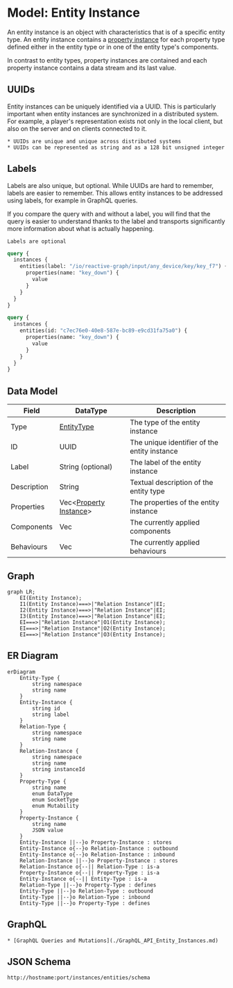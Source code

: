 # Model: Entity Instance

An entity instance is an object with characteristics that is of a specific entity type. An entity instance contains a
[property instance](./Model_Property_Instance.md) for each property type defined either in the entity type or in one of
the entity type's components.

In contrast to entity types, property instances are contained and each property instance contains a data stream and its
last value.

## UUIDs

Entity instances can be uniquely identified via a UUID. This is particularly important when entity instances are
synchronized in a distributed system. For example, a player's representation exists not only in the local client, but
also on the server and on clients connected to it.

```admonish info title="UUIDs"
* UUIDs are unique and unique across distributed systems
* UUIDs can be represented as string and as a 128 bit unsigned integer
```

## Labels

Labels are also unique, but optional. While UUIDs are hard to remember, labels are easier to remember. This allows
entity instances to be addressed using labels, for example in GraphQL queries.

If you compare the query with and without a label, you will find that the query is easier to understand thanks to the
label and transports significantly more information about what is actually happening.

```admonish info
Labels are optional
```

```graphql
query {
  instances {
    entities(label: "/io/reactive-graph/input/any_device/key/key_f7") {
      properties(name: "key_down") {
        value
      }
    }
  }
}
```

```graphql
query {
  instances {
    entities(id: "c7ec76e0-40e8-587e-bc89-e9cd31fa75a0") {
      properties(name: "key_down") {
        value
      }
    }
  }
}
```

## Data Model

| Field       | DataType                                               | Description                                  |
|-------------|--------------------------------------------------------|----------------------------------------------|
| Type        | [EntityType](./Model_Entity_Type.md)                   | The type of the entity instance              |
| ID          | UUID                                                   | The unique identifier of the entity instance |
| Label       | String (optional)                                      | The label of the entity instance             |
| Description | String                                                 | Textual description of the entity type       |
| Properties  | Vec<[Property Instance](./Model_Property_Instance.md)> | The properties of the entity instance        |
| Components  | Vec<String>                                            | The currently applied components             |
| Behaviours  | Vec<String>                                            | The currently applied behaviours             |

## Graph

```mermaid
graph LR;
    EI(Entity Instance);
    I1(Entity Instance)===>|"Relation Instance"|EI;
    I2(Entity Instance)===>|"Relation Instance"|EI;
    I3(Entity Instance)===>|"Relation Instance"|EI;
    EI===>|"Relation Instance"|O1(Entity Instance);
    EI===>|"Relation Instance"|O2(Entity Instance);
    EI===>|"Relation Instance"|O3(Entity Instance);
```

## ER Diagram

```mermaid
erDiagram
    Entity-Type {
        string namespace
        string name
    }
    Entity-Instance {
        string id
        string label
    }
    Relation-Type {
        string namespace
        string name
    }
    Relation-Instance {
        string namespace
        string name
        string instanceId
    }
    Property-Type {
        string name
        enum DataType
        enum SocketType
        enum Mutability
    }
    Property-Instance {
        string name
        JSON value
    }
    Entity-Instance ||--}o Property-Instance : stores
    Entity-Instance o{--}o Relation-Instance : outbound
    Entity-Instance o{--}o Relation-Instance : inbound
    Relation-Instance ||--}o Property-Instance : stores
    Relation-Instance o{--|| Relation-Type : is-a
    Property-Instance o{--|| Property-Type : is-a
    Entity-Instance o{--|| Entity-Type : is-a
    Relation-Type ||--}o Property-Type : defines
    Entity-Type ||--}o Relation-Type : outbound
    Entity-Type ||--}o Relation-Type : inbound
    Entity-Type ||--}o Property-Type : defines
```

## GraphQL

```admonish tip "GraphQL"
* [GraphQL Queries and Mutations](./GraphQL_API_Entity_Instances.md)
```

## JSON Schema

```admonish tip "JSON Schema"
http://hostname:port/instances/entities/schema
```
